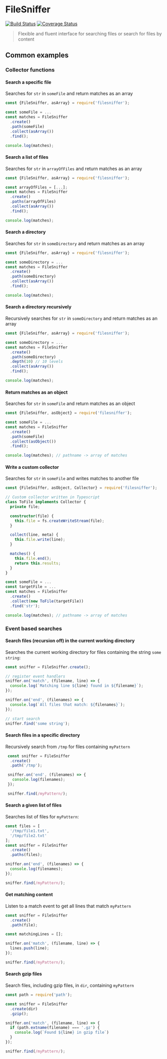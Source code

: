 # FileSniffer

[![Build Status](https://travis-ci.org/nspragg/filesniffer.svg)](https://travis-ci.org/nspragg/filesniffer) [![Coverage Status](https://coveralls.io/repos/github/nspragg/filesniffer/badge.svg?branch=master)](https://coveralls.io/github/nspragg/filesniffer?branch=master)

> Flexible and fluent interface for searching files or search for files by content

## Common examples

### Collector functions

#### Search a specific file 

Searches for `str` in `someFile` and return matches as an array 

```js
const {FileSniffer, asArray} = require('filesniffer');

const someFile = ...
const matches = FileSniffer
  .create()
  .path(someFile)
  .collect(asArray())
  .find();

console.log(matches);
```

#### Search a list of files

Searches for `str` in `arrayOfFiles` and return matches as an array 

```js
const {FileSniffer, asArray} = require('filesniffer');

const arrayOfFiles = [...];
const matches = FileSniffer
  .create()
  .paths(arrayOfFiles)
  .collect(asArray())
  .find();

console.log(matches);
```

#### Search a directory

Searches for `str` in `someDirectory` and return matches as an array 

```js
const {FileSniffer, asArray} = require('filesniffer');

const someDirectory = ...
const matches = FileSniffer
  .create()
  .path(someDirectory)
  .collect(asArray())
  .find();

console.log(matches);
```

#### Search a directory recursively

Recursively searches for `str` in `someDirectory` and return matches as an array 

```js
const {FileSniffer, asArray} = require('filesniffer');

const someDirectory = ...
const matches = FileSniffer
  .create()
  .path(someDirectory)
  .depth(10) // 10 levels 
  .collect(asArray())
  .find();

console.log(matches);
```

#### Return matches as an object

Searches for `str` in `someFile` and return matches as an object 

```js
const {FileSniffer, asObject} = require('filesniffer');

const someFile = ...
const matches = FileSniffer
  .create()
  .path(someFile)
  .collect(asObject())
  .find();

console.log(matches); // pathname -> array of matches
```

#### Write a custom collector

Searches for `str` in `someFile` and writes matches to another file

```ts
const {FileSniffer, asObject, Collector} = require('filesniffer');

// Custom collector written in Typescript
class ToFile implements Collector {
  private file;

  constructor(file) {
    this.file = fs.createWriteStream(file);
  }

  collect(line, meta) {
    this.file.write(line);
  }

  matches() { 
    this.file.end();
    return this.results; 
  }
}

const someFile = ...
const targetFile = ...
const matches = FileSniffer
  .create()
  .collect(new ToFile(targetFile))
  .find('str');

console.log(matches); // pathname -> array of matches
```

### Event based searches

#### Search files (recursion off) in the current working directory

Searches the current working directory for files containing the string `some string`:

```js
const sniffer = FileSniffer.create();

// register event handlers
sniffer.on('match', (filename, line) => {
  console.log(`Matching line ${line} found in ${filename}`);
});

sniffer.on('end', (filenames) => {
  console.log(`All files that match: ${filenames}`);
});

// start search
sniffer.find('some string');
```

#### Search files in a specific directory

Recursively search from `/tmp` for files containing `myPattern`

```js
 const sniffer = FileSniffer
  .create()
  .path('/tmp');

 sniffer.on('end', (filenames) => {
   console.log(filenames);
 });

 sniffer.find(/myPattern/);
```

#### Search a given list of files

Searches list of files for `myPattern`:

```js
const files = [
  '/tmp/file1.txt',
  '/tmp/file2.txt'
];
const sniffer = FileSniffer
  .create()
  .paths(files);

sniffer.on('end', (filenames) => {
  console.log(filenames);
});

sniffer.find(/myPattern/);
```

#### Get matching content

Listen to a match event to get all lines that match `myPattern`

```js
const sniffer = FileSniffer
  .create()
  .path(file);

const matchingLines = [];

sniffer.on('match', (filename, line) => {
  lines.push(line);
});

sniffer.find(/myPattern/);
```

#### Search gzip files

Search files, including gzip files, in `dir`, containing `myPattern`

```js
const path = require('path');

const sniffer = FileSniffer
  .create(dir)
  .gzip();

sniffer.on('match', (filename, line) => {
  if (path.extname(filename) === '.gz') {
    console.log(`Found ${line} in gzip file`)
  }
});

sniffer.find(/myPattern/);
```